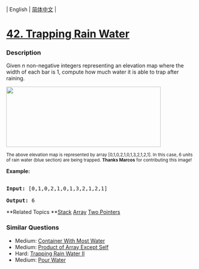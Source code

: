 | English | [简体中文](README.md) |

# [42. Trapping Rain Water](https://leetcode-cn.com/problems/trapping-rain-water)
 ### Description
<p>Given <em>n</em> non-negative integers representing an elevation map where the width of each bar is 1, compute how much water it is able to trap after raining.</p>

<p><img src="https://assets.leetcode.com/uploads/2018/10/22/rainwatertrap.png" style="width: 412px; height: 161px;" /><br />
<small>The above elevation map is represented by array [0,1,0,2,1,0,1,3,2,1,2,1]. In this case, 6 units of rain water (blue section) are being trapped. <strong>Thanks Marcos</strong> for contributing this image!</small></p>

<p><strong>Example:</strong></p>

<pre>
<strong>Input:</strong> [0,1,0,2,1,0,1,3,2,1,2,1]
<strong>Output:</strong> 6</pre>

**Related Topics	**[Stack](https://leetcode-cn.com/tag/stack) [Array](https://leetcode-cn.com/tag/array) [Two Pointers](https://leetcode-cn.com/tag/two-pointers) 

### Similar Questions
 - Medium:	[Container With Most Water](https://leetcode-cn.com/problems/container-with-most-water) 
 - Medium:	[Product of Array Except Self](https://leetcode-cn.com/problems/product-of-array-except-self) 
 - Hard:	[Trapping Rain Water II](https://leetcode-cn.com/problems/trapping-rain-water-ii) 
 - Medium:	[Pour Water](https://leetcode-cn.com/problems/pour-water) 
